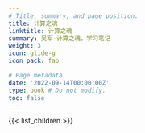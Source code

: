```yaml
---
# Title, summary, and page position.
title: 计算之魂
linktitle: 计算之魂
summary: 吴军-计算之魂，学习笔记
weight: 3
icon: glide-g
icon_pack: fab

# Page metadata.
date: '2022-09-14T00:00:00Z'
type: book # Do not modify.
toc: false
---
```


{{< list_children >}}
